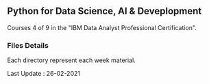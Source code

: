 ## Python for Data Science, AI & Deveplopment
Courses 4 of 9 in the "IBM Data Analyst Professional Certification".

### Files Details
Each directory represent each week material.

Last Update : 26-02-2021